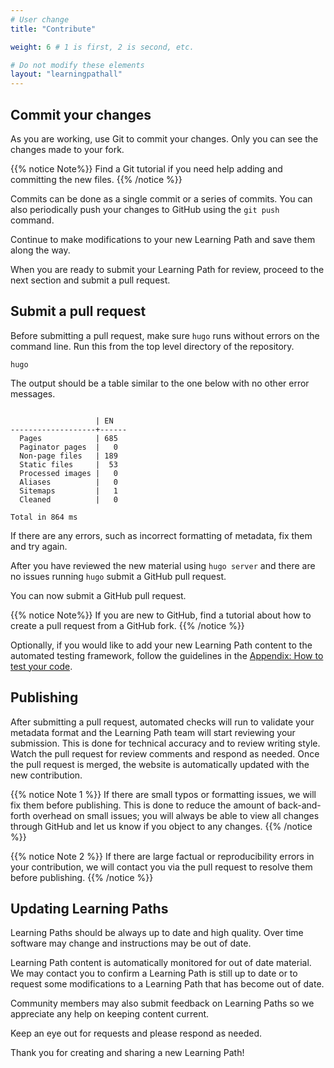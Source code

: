 ```yaml
---
# User change
title: "Contribute"

weight: 6 # 1 is first, 2 is second, etc.

# Do not modify these elements
layout: "learningpathall"
---
```


## Commit your changes

As you are working, use Git to commit your changes. Only you can see the changes made to your fork.

{{% notice Note%}}
Find a Git tutorial if you need help adding and committing the new files. 
{{% /notice %}}

Commits can be done as a single commit or a series of commits. You can also periodically push your changes to GitHub using the `git push` command. 

Continue to make modifications to your new Learning Path and save them along the way.

When you are ready to submit your Learning Path for review, proceed to the next section and submit a pull request.

## Submit a pull request 

Before submitting a pull request, make sure `hugo` runs without errors on the command line. Run this from the top level directory of the repository. 

```console
hugo
```

The output should be a table similar to the one below with no other error messages.

```output

                   | EN
-------------------+------
  Pages            | 685
  Paginator pages  |   0
  Non-page files   | 189
  Static files     |  53
  Processed images |   0
  Aliases          |   0
  Sitemaps         |   1
  Cleaned          |   0

Total in 864 ms
```

If there are any errors, such as incorrect formatting of metadata, fix them and try again. 

After you have reviewed the new material using `hugo server` and there are no issues running `hugo` submit a GitHub pull request. 

You can now submit a GitHub pull request. 

{{% notice Note%}}
If you are new to GitHub, find a tutorial about how to create a pull request from a GitHub fork.
{{% /notice %}}

Optionally, if you would like to add your new Learning Path content to the automated testing framework, follow the guidelines in the [Appendix: How to test your code](/learning-paths/cross-platform/_example-learning-path/appendix-3-test).

## Publishing

After submitting a pull request, automated checks will run to validate your metadata format and the Learning Path team will start reviewing your submission. This is done for technical accuracy and to review writing style. Watch the pull request for review comments and respond as needed. Once the pull request is merged, the website is automatically updated with the new contribution. 

{{% notice Note 1 %}}
If there are small typos or formatting issues, we will fix them before publishing. This is done to reduce the amount of back-and-forth overhead on small issues; you will always be able to view all changes through GitHub and let us know if you object to any changes.
{{% /notice %}}

{{% notice Note 2 %}}
If there are large factual or reproducibility errors in your contribution, we will contact you via the pull request to resolve them before publishing.
{{% /notice %}}

## Updating Learning Paths

Learning Paths should be always up to date and high quality. Over time software may change and instructions may be out of date.

Learning Path content is automatically monitored for out of date material. We may contact you to confirm a Learning Path is still up to date or to request some modifications to a Learning Path that has become out of date. 

Community members may also submit feedback on Learning Paths so we appreciate any help on keeping content current.

Keep an eye out for requests and please respond as needed.

Thank you for creating and sharing a new Learning Path!

